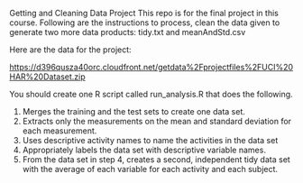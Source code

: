
Getting and Cleaning Data Project
 This repo is for the final project in this course. Following are the instructions to process, clean the data given to generate 
 two more data products: tidy.txt and meanAndStd.csv 
 
 Here are the data for the project: 

 https://d396qusza40orc.cloudfront.net/getdata%2Fprojectfiles%2FUCI%20HAR%20Dataset.zip 

You should create one R script called run_analysis.R that does the following. 
 1. Merges the training and the test sets to create one data set.
 2. Extracts only the measurements on the mean and standard deviation for each measurement. 
 3. Uses descriptive activity names to name the activities in the data set
 4. Appropriately labels the data set with descriptive variable names. 
 5. From the data set in step 4, creates a second, independent tidy data set with the average 
    of each variable for each activity and each subject.

